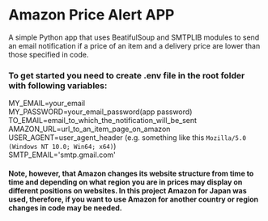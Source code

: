 # Amazon Price Alert APP
A simple Python app that uses BeatifulSoup and SMTPLIB modules to send an email notification if a price of an item and a delivery price are lower than those specified in code.

### To get started you need to create .env file in the root folder with following variables:
MY_EMAIL=your_email <br>
MY_PASSWORD=your_email_password(app password) <br>
TO_EMAIL=email_to_which_the_notification_will_be_sent <br>
AMAZON_URL=url_to_an_item_page_on_amazon<br>
USER_AGENT=user_agent_header (e.g. something like this `Mozilla/5.0 (Windows NT 10.0; Win64; x64)`)<br>
SMTP_EMAIL='smtp.gmail.com'<br>

#### Note, however, that Amazon changes its website structure from time to time and depending on what region you are in prices may display on different positions on websites. In this project Amazon for Japan was used, therefore, if you want to use Amazon for another country or region changes in code may be needed. 
